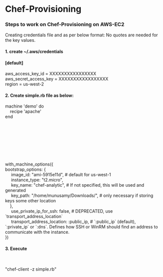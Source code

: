 # Chef-Provisioning

<h3>Steps to work on Chef-Provisioning on AWS-EC2</h3>

<p>Creating credentials file and as per below format:
No quotes are needed for the key values.</p>
<h4>1.  create ~/.aws/credentials</h4> 

<h4>[default]</h4>
<p>
   aws_access_key_id = XXXXXXXXXXXXXXXX</br>
   aws_secret_access_key = XXXXXXXXXXXXXXXXX</br> 
   region = us-west-2</br>
</p>
<h4>2. Create simple.rb file as below:</h4>
<p>machine 'demo' do</br>
&nbsp;&nbsp;&nbsp;&nbsp;recipe 'apache'</br>
end</p></br>
<p>&nbsp;</p>
<p>&nbsp;</p>
<p>&nbsp;</p>
<p>with_machine_options({</br>
  bootstrap_options: {</br>
  &nbsp;&nbsp;&nbsp;&nbsp; image_id: "ami-5915e11d", # default for us-west-1</br>
  &nbsp;&nbsp;&nbsp;&nbsp; instance_type: "t2.micro",</br>
  &nbsp;&nbsp;&nbsp;&nbsp; key_name: "chef-analytic", # If not specified, this will be used and generated</br>
  &nbsp;&nbsp;&nbsp;&nbsp; key_path: "/home/munusamy/Downloads/", # only necessary if storing keys some other location</br>
  &nbsp;&nbsp;&nbsp;&nbsp;},</br>
  &nbsp;&nbsp;&nbsp;&nbsp; use_private_ip_for_ssh: false, # DEPRECATED, use `transport_address_location`</br>
  &nbsp;&nbsp;&nbsp;&nbsp; transport_address_location: :public_ip, # `:public_ip` (default), `:private_ip` or `:dns`.  Defines how SSH or WinRM should find an address to communicate with the instance.</br>
})</p>

<h4>3. Execute</h4></br><p> "chef-client -z simple.rb"</p>
